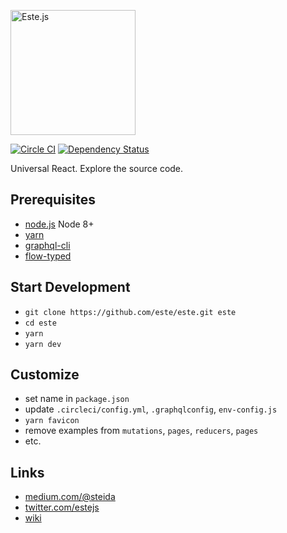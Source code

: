 <img
  alt="Este.js"
  src="https://cloud.githubusercontent.com/assets/66249/6515278/de638916-c388-11e4-8754-184f5b11e770.jpeg"
  width="200"
/>

[![Circle CI](https://img.shields.io/circleci/project/este/este/master.svg)](https://circleci.com/gh/este/este)
[![Dependency Status](https://david-dm.org/este/este.svg)](https://david-dm.org/este/este)

Universal React. Explore the source code.

## Prerequisites

- [node.js](http://nodejs.org/) Node 8+
- [yarn](https://yarnpkg.com/)
- [graphql-cli](https://github.com/graphcool/graphql-cli)
- [flow-typed](https://github.com/flowtype/flow-typed)

## Start Development

- `git clone https://github.com/este/este.git este`
- `cd este`
- `yarn`
- `yarn dev`

## Customize

- set name in `package.json`
- update `.circleci/config.yml`, `.graphqlconfig`, `env-config.js`
- `yarn favicon`
- remove examples from `mutations`, `pages`, `reducers`, `pages`
- etc.

## Links

- [medium.com/@steida](https://medium.com/@steida/)
- [twitter.com/estejs](https://twitter.com/estejs)
- [wiki](https://github.com/este/este/wiki)
